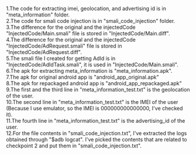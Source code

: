 1.The code for extracting imei, geolocation, and advertising id is in "meta_information" folder. <br />
2.The code for smali code injection is in "smali_code_injection" folder. <br />
3.The difference for the original and the injectedCode "InjectedCode/Main.smali" file is stored in "InjectedCode/Main.diff". <br />
4.The difference for the original and the injectedCode "InjectedCode/AdRequest.smali" file is stored in "InjectedCode/AdRequest.diff". <br />
5.The smali file I created for getting AdId is in "InjectedCode/AdIdTask.smali", it is used in "InjectedCode/Main.smali". <br />
6.The apk for extracting meta_information is "meta_information.apk". <br />
7.The apk for original android app is "android_app_original.apk" <br />
8.The apk for repackaged android app is "android_app_repackaged.apk" <br />
9.The first and the third line in "meta_information_test.txt" is the geolocation of the user. <br />
10.The second line in "meta_information_test.txt" is the IMEI of the user (Because I use emulator, so the IMEI is 000000000000000, I've checked it). <br />
11.The fourth line in "meta_information_test.txt" is the advertising_id of the user. <br />
12.For the file contents in "smali_code_injection.txt", I've extracted the logs obtained through "$adb logcat". I've picked the contents that are related to checkpoint 2 and put them in "smali_code_injection.txt".
